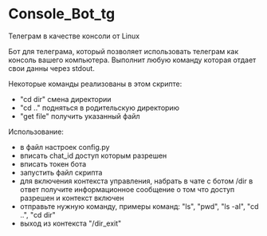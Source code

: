 # Console_Bot_tg
Телеграм в качестве консоли от Linux

Бот для телеграма, который позволяет использовать телеграм как консоль вашего компьютера.
Выполнит любую команду которая отдает свои данны через stdout.

Некоторые команды реализованы в этом скрипте:
- "cd dir" смена директории
- "cd .." подняться в родительскую директорию
- "get file" получить указанный файл

Использование:
- в файл настроек config.py
- вписать chat_id доступ которым разрешен
- вписать токен бота
- запустить файл скрипта
- для включения контекста управления, набрать в чате с ботом /dir
  в ответ получите информационное сообщение о том что доступ разрешен и контекст включен
- отправьте нужную команду, примеры команд: "ls", "pwd", "ls -al", "cd ..", "cd dir"
- выход из контекста "/dir_exit"